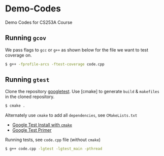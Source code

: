 # Demo-Codes
Demo Codes for CS253A Course

## Running `gcov`

We pass flags to `gcc` or `g++` as shown below for the file we want to test coverage on. 

```bash 
$ g++ -fprofile-arcs -ftest-coverage code.cpp
```

## Running `gtest`
 
Clone the repository [googletest](https://github.com/google/googletest). 
Use [cmake] to generate `build` & `makefiles` in the cloned repository. 

```bash 
$ cmake .
```

Alternately use `cmake` to add all `dependencies`, see `CMakeLists.txt`

- [Google Test Install with `cmake`](https://github.com/google/googletest)
- [Google Test Primer](https://github.com/google/googletest/blob/master/docs/primer.md)

Running tests, see `code.cpp` file (without `cmake`)

```bash 
$ g++ code.cpp -lgtest -lgtest_main -pthread
```

